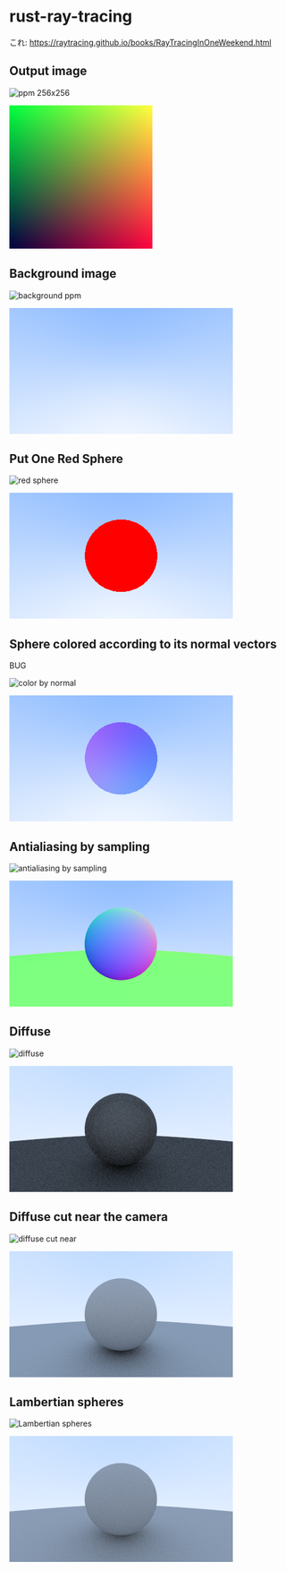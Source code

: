 # rust-ray-tracing

これ: https://raytracing.github.io/books/RayTracingInOneWeekend.html

## Output image

![ppm 256x256](./images/image.ppm)

![png 256x256](./images/image.png)

## Background image

![background ppm](./images/background.ppm)

![background png](./images/background.png)

## Put One Red Sphere

![red sphere](./images/red_sphere.ppm)

![red sphere](./images/red_sphere.png)

## Sphere colored according to its normal vectors

BUG

![color by normal](./images/normal.ppm)

![color by normal](./images/normal.png)

## Antialiasing by sampling

![antialiasing by sampling](./images/pixel_sample.ppm)

![antialiasing by sampling](./images/pixel_sample.png)

## Diffuse

![diffuse](./images/diffuse.ppm)

![diffuse](./images/diffuse.png)

## Diffuse cut near the camera

![diffuse cut near](./images/diffuse_cut_near.ppm)

![diffuse cut near](./images/diffuse_cut_near.png)

## Lambertian spheres

![Lambertian spheres](./images/lambertian_spheres.ppm)

![Lambertian spheres](./images/lambertian_spheres.png)

